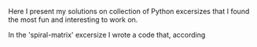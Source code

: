 Here I present my solutions on collection of Python excersizes that I found the most fun and interesting to work on.

In the 'spiral-matrix' excersize I wrote a code that, according


